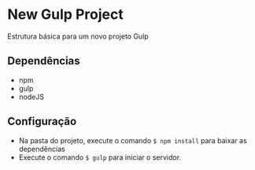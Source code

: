 # New Gulp Project
Estrutura básica para um novo projeto Gulp

## Dependências
- npm
- gulp
- nodeJS

## Configuração
- Na pasta do projeto, execute o comando `$ npm install` para baixar as dependências
- Execute o comando `$ gulp` para iniciar o servidor.